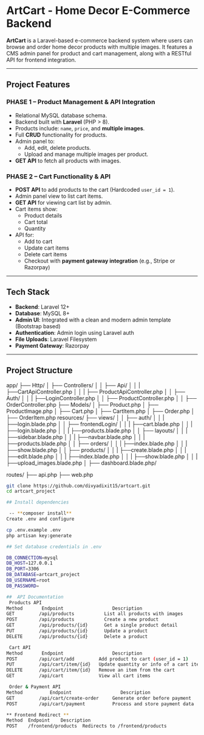 # ArtCart - Home Decor E-Commerce Backend

**ArtCart** is a Laravel-based e-commerce backend system where users can browse and order home decor products with multiple images. It features a CMS admin panel for product and cart management, along with a RESTful API for frontend integration.

---

## Project Features

### PHASE 1 – Product Management & API Integration

- Relational MySQL database schema.
- Backend built with **Laravel** (PHP > 8).
- Products include: `name`, `price`, and **multiple images**.
- Full **CRUD** functionality for products.
- Admin panel to:
  - Add, edit, delete products.
  - Upload and manage multiple images per product.
- **GET API** to fetch all products with images.

### PHASE 2 – Cart Functionality & API

- **POST API** to add products to the cart (Hardcoded `user_id = 1`).
- Admin panel view to list cart items.
- **GET API** for viewing cart list by admin.
- Cart items show:
  - Product details
  - Cart total
  - Quantity
- API for:
  - Add to cart
  - Update cart items
  - Delete cart items
  - Checkout with **payment gateway integration** (e.g., Stripe or Razorpay)

---

## Tech Stack

- **Backend**: Laravel 12+
- **Database**: MySQL 8+
- **Admin UI**: Integrated with a clean and modern admin template (Bootstrap based)
- **Authentication**: Admin login using Laravel auth 
- **File Uploads**: Laravel Filesystem
- **Payment Gateway**: Razorpay

---

## Project Structure

app/
├── Http/
│   ├── Controllers/
│   │   ├── Api/
│   │   |   ├──CartApiController.php
│   │   |   ├── ProductApiController.php
│   │   ├── Auth/
│   │   |   ├──LoginController.php
│   │   ├── ProductController.php
│   │   ├── OrderController.php
├── Models/
│   ├── Product.php
│   ├── ProductImage.php
│   ├── Cart.php
│   ├── CartItem.php
│   ├── Order.php
│   ├── OrderItem.php
resources/
├── views/
│   │   ├── auth/
│   │   |   ├──login.blade.php
│   │   ├── frontendLogin/
│   │   |   ├──cart.blade.php
│   │   |   ├──login.blade.php
│   │   |   ├──products.blade.php
│   │   ├── layouts/
│   │   |   ├──sidebar.blade.php
│   │   |   ├──navbar.blade.php
│   │   |   ├──products.blade.php
│   │   ├── orders/
│   │   |   ├──index.blade.php
│   │   |   ├──show.blade.php
│   │   ├── products/
│   │   |   ├──create.blade.php
│   │   |   ├──edit.blade.php
│   │   |   ├──index.blade.php
│   │   |   ├──show.blade.php
│   │   |   ├──upload_images.blade.php
│   ├── dashboard.blade.php/

routes/
├── api.php
├── web.php

```bash
git clone https://github.com/divyadixit15/artcart.git
cd artcart_project

## Install dependencies

 -- **composer install**
Create .env and configure

cp .env.example .env
php artisan key:generate

## Set database credentials in .env

DB_CONNECTION=mysql
DB_HOST=127.0.0.1
DB_PORT=3306
DB_DATABASE=artcart_project
DB_USERNAME=root
DB_PASSWORD=

##  API Documentation
 Products API
Method	     Endpoint	               Description
GET	        /api/products       	List all products with images
POST    	/api/products	        Create a new product
GET	        /api/products/{id}	    Get a single product detail
PUT      	/api/products/{id}     	Update a product
DELETE  	/api/products/{id}	    Delete a product

 Cart API
Method	     Endpoint	               Description
POST     	/api/cart/add	      Add product to cart (user_id = 1)
PUT     	/api/cart/item/{id}	  Update quantity or info of a cart item
DELETE   	/api/cart/item/{id}	  Remove an item from the cart
GET	        /api/cart	          View all cart items

 Order & Payment API
Method	        Endpoint	              Description
GET	        /api/cart/create-order	   Generate order before payment
POST    	/api/cart/payment	       Process and store payment data

** Frontend Redirect **
Method	Endpoint	Description
POST	/frontend/products	Redirects to /frontend/products
